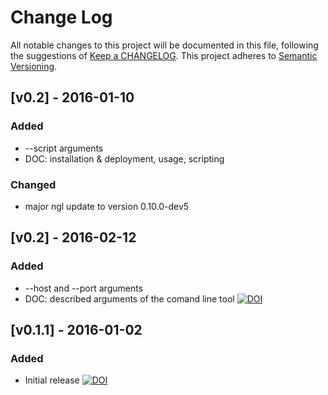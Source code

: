 # Change Log
All notable changes to this project will be documented in this file, following the suggestions of [Keep a CHANGELOG](http://keepachangelog.com/). This project adheres to [Semantic Versioning](http://semver.org/).



## [v0.2] - 2016-01-10
### Added
- --script arguments
- DOC: installation & deployment, usage, scripting

### Changed
- major ngl update to version 0.10.0-dev5


## [v0.2] - 2016-02-12
### Added
- --host and --port arguments
- DOC: described arguments of the comand line tool
[![DOI](https://zenodo.org/badge/doi/10.5281/zenodo.45961.svg)](http://dx.doi.org/10.5281/zenodo.45961)


## [v0.1.1] - 2016-01-02
### Added
- Initial release
[![DOI](https://zenodo.org/badge/doi/10.5281/zenodo.44286.svg)](http://dx.doi.org/10.5281/zenodo.44286)
